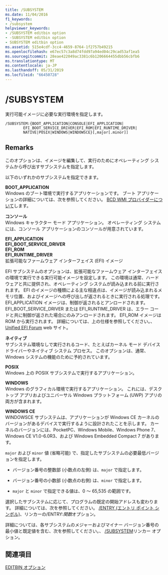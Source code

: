 ```yaml
---
title: /SUBSYSTEM
ms.date: 11/04/2016
f1_keywords:
- /subsystem
helpviewer_keywords:
- /SUBSYSTEM editbin option
- -SUBSYSTEM editbin option
- SUBSYSTEM editbin option
ms.assetid: 515e4cdf-3cc4-4659-8764-1f2757b49215
ms.openlocfilehash: e67ec57c3a8d74fdd97a94ed04c29cad53af1ea5
ms.sourcegitcommit: 28eae422049ac3381c6b1206664455dbb56cbfb6
ms.translationtype: MT
ms.contentlocale: ja-JP
ms.lasthandoff: 05/31/2019
ms.locfileid: "66450728"
---
```

# <a name="subsystem"></a>/SUBSYSTEM

実行可能イメージに必要な実行環境を指定します。

```
/SUBSYSTEM:{BOOT_APPLICATION|CONSOLE|EFI_APPLICATION|
        EFI_BOOT_SERVICE_DRIVER|EFI_ROM|EFI_RUNTIME_DRIVER|
        NATIVE|POSIX|WINDOWS|WINDOWSCE}[,major[.minor]]
```

## <a name="remarks"></a>Remarks

このオプションは、イメージを編集して、実行のためにオペレーティング システムから呼び出すサブシステムを指定します。

以下のいずれかのサブシステムを指定できます。

**BOOT_APPLICATION**<br/>
Windows のブート環境で実行するアプリケーションです。 ブート アプリケーションの詳細については、次を参照してください。 [BCD WMI プロバイダーについて](/previous-versions/windows/desktop/bcd/about-bcd)します。

**コンソール**<br/>
Windows キャラクター モード アプリケーション。 オペレーティング システムには、コンソール アプリケーションのコンソールが用意されています。

**EFI_APPLICATION**<br/>
**EFI_BOOT_SERVICE_DRIVER**<br/>
**EFI_ROM**<br/>
**EFI_RUNTIME_DRIVER**<br/>
拡張可能なファームウェア インターフェイス (EFI) イメージ

EFI サブシステムのオプションは、拡張可能なファームウェア インターフェイスの環境で実行できる実行可能イメージを設定します。 この環境は通常、ハードウェアと共に提供され、オペレーティング システムが読み込まれる前に実行されます。 EFI のイメージの種類による主な相違点は、イメージが読み込まれるメモリ位置、およびイメージへの呼び出しが返されるときに実行される処理です。 EFI_APPLICATION イメージは、制御が返されるとアンロードされます。 EFI_BOOT_SERVICE_DRIVER または EFI_RUNTIME_DRIVER は、エラー コードと共に制御が返された場合にのみアンロードされます。 EFI_ROM イメージは ROM から実行されます。 詳細については、上の仕様を参照してください。、 [Unified EFI Forum](https://www.uefi.org/) web サイト。

**ネイティブ**<br/>
サブシステム環境なしで実行されるコード、たとえばカーネル モード デバイス ドライバーやネイティブ システム プロセス。 このオプションは、通常、Windows システムの機能のために予約されています。

**POSIX**<br/>
Windows 上の POSIX サブシステムで実行するアプリケーション。

**WINDOWS**<br/>
Windows のグラフィカル環境で実行するアプリケーション。 これには、デスクトップ アプリおよびユニバーサル Windows プラットフォーム (UWP) アプリの両方が含まれます。

**WINDOWS CE**<br/>
WINDOWSCE サブシステムは、アプリケーションが Windows CE カーネルのバージョンがあるデバイスで実行するように設計されたことを示します。 カーネルのバージョンには、PocketPC、Windows Mobile、Windows Phone 7、Windows CE V1.0-6.0R3、および Windows Embedded Compact 7 があります。

`major` および `minor` 値 (省略可能) で、指定したサブシステムの必要最低バージョンを指定します。

- バージョン番号の整数部 (小数点の左側) は、`major` で指定します。

- バージョン番号の小数部 (小数点の右側) は、`minor` で指定します。

- `major` と `minor` で指定できる値は、0 ～ 65,535 の範囲です。

選択したサブシステムに応じて、プログラムの既定の開始アドレスも変わります。 詳細については、次を参照してください。 [/ENTRY (エントリ ポイント シンボル)](entry-entry-point-symbol.md)、リンカーの/ENTRY:*関数*オプション。

詳細については、各サブシステムのメジャーおよびマイナー バージョン番号の最小値と既定値を含む、次を参照してください。、 [/SUBSYSTEM](subsystem-specify-subsystem.md)リンカー オプション。

## <a name="see-also"></a>関連項目

[EDITBIN オプション](editbin-options.md)
